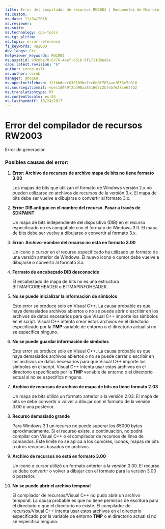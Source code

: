 ```yaml
---
title: Error del compilador de recursos RW2003 | Documentos de Microsoft
ms.custom: 
ms.date: 11/04/2016
ms.reviewer: 
ms.suite: 
ms.technology: cpp-tools
ms.tgt_pltfrm: 
ms.topic: error-reference
f1_keywords: RW2003
dev_langs: C++
helpviewer_keywords: RW2003
ms.assetid: 9dc0ba70-6776-4aef-b316-5f1711d8e42e
caps.latest.revision: "6"
author: corob-msft
ms.author: corob
manager: ghogen
ms.openlocfilehash: 12fbbdcec638109be7cc6d0f707aaef633e7c016
ms.sourcegitcommit: ebec1d449f2bd98aa851667c2bfeb7e27ce657b2
ms.translationtype: MT
ms.contentlocale: es-ES
ms.lasthandoff: 10/24/2017
---
```

# <a name="resource-compiler-error-rw2003"></a>Error del compilador de recursos RW2003
Error de generación  
  
### <a name="to-fix-by-checking-the-following-possible-causes"></a>Posibles causas del error:  
  
1.  **Error: Archivo de recursos de archivo mapa de bits no tiene formato 3.00**  
  
     Los mapas de bits que utilizan el formato de Windows versión 2.x no pueden utilizarse en archivos de recursos de la versión 3.x. El mapa de bits debe ser vuelve a dibujarse o convertir al formato 3.x.  
  
2.  **Error: DIB antiguo en el nombre del recurso. Pasar a través de SDKPAINT**  
  
     Un mapa de bits independiente del dispositivo (DIB) en el recurso especificado no es compatible con el formato de Windows 3.0. El mapa de bits debe ser vuelve a dibujarse o convertir al formato 3.x.  
  
3.  **Error: Archivo-nombre del recurso no está en formato 3.00**  
  
     Un icono o cursor en el recurso especificado ha utilizado un formato de una versión anterior de Windows. El nuevo icono o cursor debe vuelve a dibujarse o convertir al formato 3.x.  
  
4.  **Formato de encabezado DIB desconocido**  
  
     El encabezado de mapa de bits no es una estructura BITMAPCOREHEADER o BITMAPINFOHEADER.  
  
5.  **No se puede inicializar la información de símbolos**  
  
     Este error se produce solo en Visual C++. La causa probable es que haya demasiados archivos abiertos o no se puede abrir o escribir en los archivos de datos necesarios para que Visual C++ importe los símbolos en el script. Visual C++ intenta crear estos archivos en el directorio especificado por la **TMP** variable de entorno o el directorio actual si no se especifica ninguno.  
  
6.  **No se puede guardar información de símbolos**  
  
     Este error se produce solo en Visual C++. La causa probable es que haya demasiados archivos abiertos o no se puede cerrar o escribir en los archivos de datos necesarios para que Visual C++ importe los símbolos en el script. Visual C++ intenta usar estos archivos en el directorio especificado por la **TMP** variable de entorno o el directorio actual si no se especifica ninguno.  
  
7.  **Archivo de recursos de archivo de mapa de bits no tiene formato 2.03**  
  
     Un mapa de bits utilizó un formato anterior a la versión 2.03. El mapa de bits se debe convertir o volver a dibujar con el formato de la versión 3.00 o una posterior.  
  
8.  **Recurso demasiado grande**  
  
     Para Windows 3.1 un recurso no puede superar los 65000 bytes aproximadamente. Si el recurso existe, a continuación, no podrá compilar con Visual C++ o el compilador de recursos de línea de comandos. Este límite no se aplica a los cursores, iconos, mapas de bits u otros recursos basados en archivos.  
  
9. **Archivo de recursos no está en formato 3.00**  
  
     Un icono o cursor utilizó un formato anterior a la versión 3.00. El recurso se debe convertir o volver a dibujar con el formato para la versión 3.00 o posterior.  
  
10. **No se puede abrir el archivo temporal**  
  
     El compilador de recursos/Visual C++ no pudo abrir un archivo temporal. La causa probable es que no tiene permisos de escritura para el directorio o que el directorio no existe. El compilador de recursos/Visual C++ intenta usar estos archivos en el directorio especificado por la variable de entorno **TMP** o el directorio actual si no se especifica ninguno.